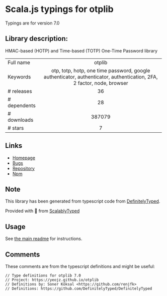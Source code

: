 
# Scala.js typings for otplib

Typings are for version 7.0

## Library description:
HMAC-based (HOTP) and Time-based (TOTP) One-Time Password library

|                    |                 |
| ------------------ | :-------------: |
| Full name          | otplib |
| Keywords           | otp, totp, hotp, one time password, google authenticator, authenticator, authentication, 2FA, 2 factor, node, browser |
| # releases         | 36 |
| # dependents       | 28 |
| # downloads        | 387079 |
| # stars            | 7 |

## Links
- [Homepage](https://yeojz.github.io/otplib)
- [Bugs](https://github.com/yeojz/otplib/issues)
- [Repository](https://github.com/yeojz/otplib)
- [Npm](https://www.npmjs.com/package/otplib)
    


## Note
This library has been generated from typescript code from [DefinitelyTyped](https://definitelytyped.org).

Provided with :purple_heart: from [ScalablyTyped](https://github.com/oyvindberg/ScalablyTyped)

## Usage
See [the main readme](../../readme.md) for instructions.

## Comments

These comments are from the typescript definitions and might be useful:
```
// Type definitions for otplib 7.0
// Project: https://yeojz.github.io/otplib
// Definitions by: Soner Köksal <https://github.com/renjfk>
// Definitions: https://github.com/DefinitelyTyped/DefinitelyTyped

```

